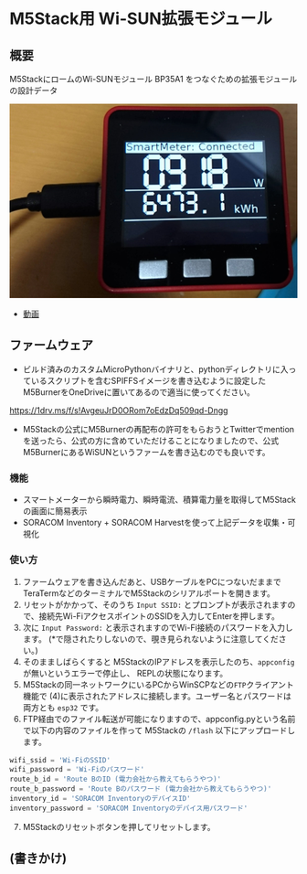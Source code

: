 # M5Stack用 Wi-SUN拡張モジュール

## 概要

M5StackにロームのWi-SUNモジュール BP35A1 をつなぐための拡張モジュールの設計データ

<img alt="動作画面" width="640px" src="doc/figure/screenshot.jpg"/>

* [動画](https://youtu.be/MU2Bb5bknPw)

## ファームウェア

* ビルド済みのカスタムMicroPythonバイナリと、pythonディレクトリに入っているスクリプトを含むSPIFFSイメージを書き込むように設定したM5BurnerをOneDriveに置いてあるので適当に使ってください。

https://1drv.ms/f/s!AvgeuJrD0ORom7oEdzDq509qd-Dngg

* M5Stackの公式にM5Burnerの再配布の許可をもらおうとTwitterでmentionを送ったら、公式の方に含めていただけることになりましたので、公式M5BurnerにあるWiSUNというファームを書き込むのでも良いです。

### 機能

* スマートメーターから瞬時電力、瞬時電流、積算電力量を取得してM5Stackの画面に簡易表示
* SORACOM Inventory + SORACOM Harvestを使って上記データを収集・可視化

### 使い方

1. ファームウェアを書き込んだあと、USBケーブルをPCにつないだままでTeraTermなどのターミナルでM5Stackのシリアルポートを開きます。
2. リセットがかかって、そのうち `Input SSID:` とプロンプトが表示されますので、接続先Wi-FiアクセスポイントのSSIDを入力してEnterを押します。
3. 次に `Input Password:` と表示されますのでWi-Fi接続のパスワードを入力します。 (*で隠されたりしないので、覗き見られないように注意してください。)
4. そのまましばらくすると M5StackのIPアドレスを表示したのち、`appconfig` が無いというエラーで停止し、 REPLの状態になります。
5. M5Stackの同一ネットワークにいるPCからWinSCPなどの`FTP`クライアント機能で (4)に表示されたアドレスに接続します。ユーザー名とパスワードは両方とも `esp32` です。
6. FTP経由でのファイル転送が可能になりますので、appconfig.pyという名前で以下の内容のファイルを作って M5Stackの `/flash` 以下にアップロードします。

```python
wifi_ssid = 'Wi-FiのSSID'
wifi_password = 'Wi-Fiのパスワード'
route_b_id = 'Route BのID (電力会社から教えてもらうやつ)'
route_b_password = 'Route Bのパスワード (電力会社から教えてもらうやつ)'
inventory_id = 'SORACOM InventoryのデバイスID'
inventory_password = 'SORACOM Inventoryのデバイス用パスワード'
```

7. M5Stackのリセットボタンを押してリセットします。

## (書きかけ)
